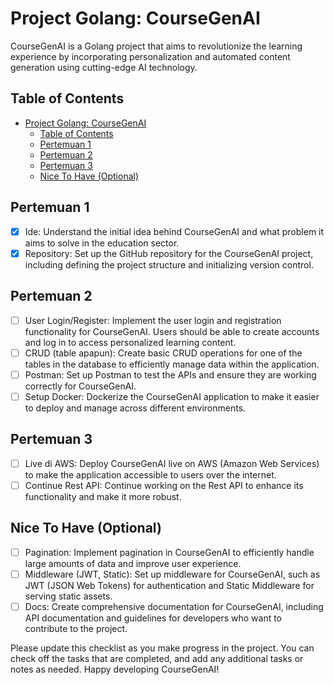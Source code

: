 # Project Golang: CourseGenAI

CourseGenAI is a Golang project that aims to revolutionize the learning experience by incorporating personalization and automated content generation using cutting-edge AI technology.

## Table of Contents
- [Project Golang: CourseGenAI](#project-golang-coursegenai)
  - [Table of Contents](#table-of-contents)
  - [Pertemuan 1](#pertemuan-1)
  - [Pertemuan 2](#pertemuan-2)
  - [Pertemuan 3](#pertemuan-3)
  - [Nice To Have (Optional)](#nice-to-have-optional)

## Pertemuan 1
- [x] Ide: Understand the initial idea behind CourseGenAI and what problem it aims to solve in the education sector.
- [x] Repository: Set up the GitHub repository for the CourseGenAI project, including defining the project structure and initializing version control.

## Pertemuan 2
- [ ] User Login/Register: Implement the user login and registration functionality for CourseGenAI. Users should be able to create accounts and log in to access personalized learning content.
- [ ] CRUD (table apapun): Create basic CRUD operations for one of the tables in the database to efficiently manage data within the application.
- [ ] Postman: Set up Postman to test the APIs and ensure they are working correctly for CourseGenAI.
- [ ] Setup Docker: Dockerize the CourseGenAI application to make it easier to deploy and manage across different environments.

## Pertemuan 3
- [ ] Live di AWS: Deploy CourseGenAI live on AWS (Amazon Web Services) to make the application accessible to users over the internet.
- [ ] Continue Rest API: Continue working on the Rest API to enhance its functionality and make it more robust.

## Nice To Have (Optional)
- [ ] Pagination: Implement pagination in CourseGenAI to efficiently handle large amounts of data and improve user experience.
- [ ] Middleware (JWT, Static): Set up middleware for CourseGenAI, such as JWT (JSON Web Tokens) for authentication and Static Middleware for serving static assets.
- [ ] Docs: Create comprehensive documentation for CourseGenAI, including API documentation and guidelines for developers who want to contribute to the project.

Please update this checklist as you make progress in the project. You can check off the tasks that are completed, and add any additional tasks or notes as needed. Happy developing CourseGenAI!